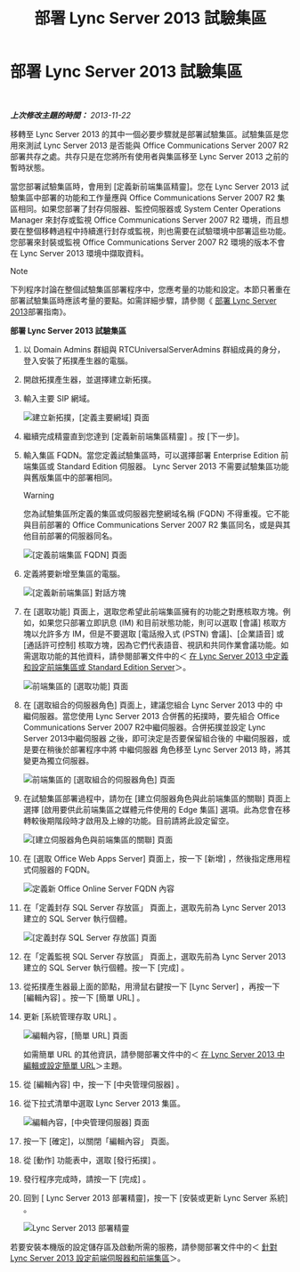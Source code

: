 ﻿---
title: 部署 Lync Server 2013 試驗集區
TOCTitle: 部署 Lync Server 2013 試驗集區
ms:assetid: 19c27053-8b21-401f-ad91-75c2dd355e91
ms:mtpsurl: https://technet.microsoft.com/zh-tw/library/JJ204718(v=OCS.15)
ms:contentKeyID: 49290240
ms.date: 08/10/2015
mtps_version: v=OCS.15
ms.translationtype: HT
---

# 部署 Lync Server 2013 試驗集區

 

_**上次修改主題的時間：** 2013-11-22_

移轉至 Lync Server 2013 的其中一個必要步驟就是部署試驗集區。試驗集區是您用來測試 Lync Server 2013 是否能與 Office Communications Server 2007 R2 部署共存之處。共存只是在您將所有使用者與集區移至 Lync Server 2013 之前的暫時狀態。

當您部署試驗集區時，會用到 \[定義新前端集區精靈\]。您在 Lync Server 2013 試驗集區中部署的功能和工作量應與 Office Communications Server 2007 R2 集區相同。如果您部署了封存伺服器、監控伺服器或 System Center Operations Manager 來封存或監視 Office Communications Server 2007 R2 環境，而且想要在整個移轉過程中持續進行封存或監視，則也需要在試驗環境中部署這些功能。您部署來封裝或監視 Office Communications Server 2007 R2 環境的版本不會在 Lync Server 2013 環境中擷取資料。

> [!NOTE]  
> 下列程序討論在整個試驗集區部署程序中，您應考量的功能和設定。本節只著重在部署試驗集區時應該考量的要點。如需詳細步驟，請參閱《 <a href="lync-server-2013-deploying-lync-server.md">部署 Lync Server 2013</a>部署指南》。



**部署 Lync Server 2013 試驗集區**

1.  以 Domain Admins 群組與 RTCUniversalServerAdmins 群組成員的身分，登入安裝了拓撲產生器的電腦。

2.  開啟拓撲產生器，並選擇建立新拓撲。

3.  輸入主要 SIP 網域。
    
    ![建立新拓撲，\[定義主要網域\] 頁面](images/JJ204718.68775d87-f32c-494a-8386-6d4c81e81284(OCS.15).jpg "建立新拓撲，[定義主要網域] 頁面")

4.  繼續完成精靈直到您達到 \[定義新前端集區精靈\] 。按 \[下一步\]。

5.  輸入集區 FQDN。當您定義試驗集區時，可以選擇部署 Enterprise Edition 前端集區或 Standard Edition 伺服器。 Lync Server 2013 不需要試驗集區功能與舊版集區中的部署相同。
    
    > [!WARNING]
    > 您為試驗集區所定義的集區或伺服器完整網域名稱 (FQDN) 不得重複。它不能與目前部署的 Office Communications Server 2007 R2 集區同名，或是與其他目前部署的伺服器同名。
    
    ![\[定義前端集區 FQDN\] 頁面](images/JJ204718.5ff4336c-13fa-47cc-899b-066f267eb3f0(OCS.15).jpg "[定義前端集區 FQDN] 頁面")

6.  定義將要新增至集區的電腦。
    
    ![\[定義新前端集區\] 對話方塊](images/JJ204718.374f0ed4-988b-465f-9861-8d1db401e76f(OCS.15).jpg "[定義新前端集區] 對話方塊")

7.  在 \[選取功能\] 頁面上，選取您希望此前端集區擁有的功能之對應核取方塊。例如，如果您只部署立即訊息 (IM) 和目前狀態功能，則可以選取 \[會議\] 核取方塊以允許多方 IM，但是不要選取 \[電話撥入式 (PSTN) 會議\]、\[企業語音\] 或 \[通話許可控制\] 核取方塊，因為它們代表語音、視訊和共同作業會議功能。如需選取功能的其他資料，請參閱部署文件中的＜ [在 Lync Server 2013 中定義和設定前端集區或 Standard Edition Server](lync-server-2013-define-and-configure-a-front-end-pool-or-standard-edition-server.md)＞。
    
    ![前端集區的 \[選取功能\] 頁面](images/JJ205144.5c3f3ff9-6e17-4d66-9b13-3bd55b38246b(OCS.15).jpg "前端集區的 [選取功能] 頁面")

8.  在 \[選取組合的伺服器角色\] 頁面上，建議您組合 Lync Server 2013 中的 中繼伺服器。當您使用 Lync Server 2013 合併舊的拓撲時，要先組合 Office Communications Server 2007 R2中繼伺服器。合併拓撲並設定 Lync Server 2013中繼伺服器 之後，即可決定是否要保留組合後的 中繼伺服器，或是要在稍後於部署程序中將 中繼伺服器 角色移至 Lync Server 2013 時，將其變更為獨立伺服器。
    
    ![前端集區的 \[選取組合的伺服器角色\] 頁面](images/JJ205144.e00b7eba-010b-44ed-b0a6-6ab3e534fb8c(OCS.15).jpg "前端集區的 [選取組合的伺服器角色] 頁面")

9.  在試驗集區部署過程中，請勿在 \[建立伺服器角色與此前端集區的關聯\] 頁面上選擇 \[啟用要供此前端集區之媒體元件使用的 Edge 集區\] 選項。此為您會在移轉較後期階段時才啟用及上線的功能。目前請將此設定留空。
    
    ![\[建立伺服器角色與前端集區的關聯\] 頁面](images/JJ205144.2d95a798-ad76-4dad-9392-ce41f4d938d1(OCS.15).jpg "[建立伺服器角色與前端集區的關聯] 頁面")

10. 在 \[選取 Office Web Apps Server\] 頁面上，按一下 \[新增\] ，然後指定應用程式伺服器的 FQDN。
    
    ![定義新 Office Online Server FQDN 內容](images/JJ205144.25c6b455-f1b8-4326-a569-6e338153d398(OCS.15).jpg "定義新 Office Online Server FQDN 內容")

11. 在「定義封存 SQL Server 存放區」 頁面上，選取先前為 Lync Server 2013 建立的 SQL Server 執行個體。
    
    ![\[定義封存 SQL Server 存放區\] 頁面](images/JJ205144.0f76f1dc-d0d7-42a0-aea3-400b8e1f35cd(OCS.15).jpg "[定義封存 SQL Server 存放區] 頁面")

12. 在「定義監視 SQL Server 存放區」 頁面上，選取先前為 Lync Server 2013 建立的 SQL Server 執行個體。按一下 \[完成\] 。

13. 從拓撲產生器最上面的節點，用滑鼠右鍵按一下 \[Lync Server\] ，再按一下 \[編輯內容\] 。按一下 \[簡單 URL\] 。

14. 更新 \[系統管理存取 URL\] 。
    
    ![編輯內容，\[簡單 URL\] 頁面](images/JJ204718.ef596dd2-1983-47e0-b342-4fc7a0e36380(OCS.15).jpg "編輯內容，[簡單 URL] 頁面")
    
    如需簡單 URL 的其他資訊，請參閱部署文件中的＜ [在 Lync Server 2013 中編輯或設定簡單 URL](lync-server-2013-edit-or-configure-simple-urls.md)＞主題。

15. 從 \[編輯內容\] 中，按一下 \[中央管理伺服器\] 。

16. 從下拉式清單中選取 Lync Server 2013 集區。
    
    ![編輯內容，\[中央管理伺服器\] 頁面](images/JJ204718.211955fc-85f2-462d-8709-e6ea67092e89(OCS.15).jpg "編輯內容，[中央管理伺服器] 頁面")

17. 按一下 \[確定\]，以關閉「編輯內容」 頁面。

18. 從 \[動作\] 功能表中，選取 \[發行拓撲\] 。

19. 發行程序完成時，請按一下 \[完成\] 。

20. 回到 \[ Lync Server 2013 部署精靈\]，按一下 \[安裝或更新 Lync Server 系統\] 。
    
    ![Lync Server 2013 部署精靈](images/JJ204718.fb05adef-ad29-4905-9090-d409261b0e48(OCS.15).jpg "Lync Server 2013 部署精靈")

若要安裝本機版的設定儲存區及啟動所需的服務，請參閱部署文件中的＜ [針對 Lync Server 2013 設定前端伺服器和前端集區](lync-server-2013-setting-up-front-end-servers-and-front-end-pools.md)＞。


